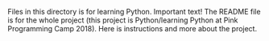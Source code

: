 Files in this directory is for learning Python. Important text!
The README file is for the whole project (this project is Python/learning Python at Pink Programming Camp 2018). Here is instructions and more about the project. 
